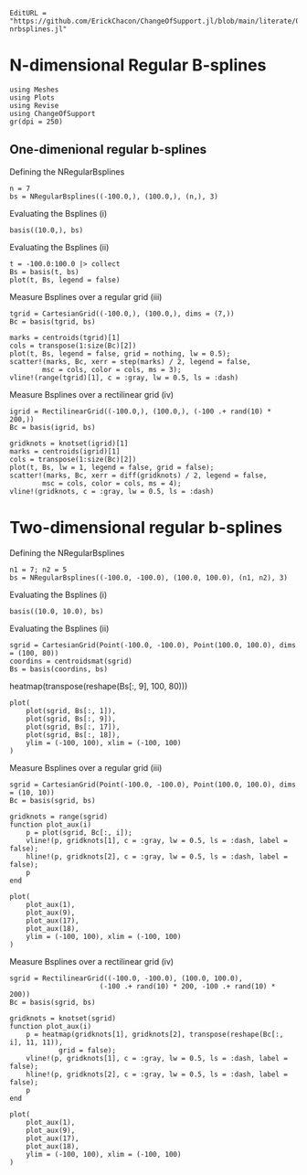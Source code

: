 ```@meta
EditURL = "https://github.com/ErickChacon/ChangeOfSupport.jl/blob/main/literate/06-nrbsplines.jl"
```

# N-dimensional Regular B-splines

````@example 06-nrbsplines
using Meshes
using Plots
using Revise
using ChangeOfSupport
gr(dpi = 250)
````

## One-dimenional regular b-splines

Defining the NRegularBsplines

````@example 06-nrbsplines
n = 7
bs = NRegularBsplines((-100.0,), (100.0,), (n,), 3)
````

Evaluating the Bsplines (i)

````@example 06-nrbsplines
basis((10.0,), bs)
````

Evaluating the Bsplines (ii)

````@example 06-nrbsplines
t = -100.0:100.0 |> collect
Bs = basis(t, bs)
plot(t, Bs, legend = false)
````

Measure Bsplines over a regular grid (iii)

````@example 06-nrbsplines
tgrid = CartesianGrid((-100.0,), (100.0,), dims = (7,))
Bc = basis(tgrid, bs)

marks = centroids(tgrid)[1]
cols = transpose(1:size(Bc)[2])
plot(t, Bs, legend = false, grid = nothing, lw = 0.5);
scatter!(marks, Bc, xerr = step(marks) / 2, legend = false,
        msc = cols, color = cols, ms = 3);
vline!(range(tgrid)[1], c = :gray, lw = 0.5, ls = :dash)
````

Measure Bsplines over a rectilinear grid (iv)

````@example 06-nrbsplines
igrid = RectilinearGrid((-100.0,), (100.0,), (-100 .+ rand(10) * 200,))
Bc = basis(igrid, bs)

gridknots = knotset(igrid)[1]
marks = centroids(igrid)[1]
cols = transpose(1:size(Bc)[2])
plot(t, Bs, lw = 1, legend = false, grid = false);
scatter!(marks, Bc, xerr = diff(gridknots) / 2, legend = false,
        msc = cols, color = cols, ms = 4);
vline!(gridknots, c = :gray, lw = 0.5, ls = :dash)
````

# Two-dimensional regular b-splines

Defining the NRegularBsplines

````@example 06-nrbsplines
n1 = 7; n2 = 5
bs = NRegularBsplines((-100.0, -100.0), (100.0, 100.0), (n1, n2), 3)
````

Evaluating the Bsplines (i)

````@example 06-nrbsplines
basis((10.0, 10.0), bs)
````

Evaluating the Bsplines (ii)

````@example 06-nrbsplines
sgrid = CartesianGrid(Point(-100.0, -100.0), Point(100.0, 100.0), dims = (100, 80))
coordins = centroidsmat(sgrid)
Bs = basis(coordins, bs)
````

heatmap(transpose(reshape(Bs[:, 9], 100, 80)))

````@example 06-nrbsplines
plot(
    plot(sgrid, Bs[:, 1]),
    plot(sgrid, Bs[:, 9]),
    plot(sgrid, Bs[:, 17]),
    plot(sgrid, Bs[:, 18]),
    ylim = (-100, 100), xlim = (-100, 100)
)
````

Measure Bsplines over a regular grid (iii)

````@example 06-nrbsplines
sgrid = CartesianGrid(Point(-100.0, -100.0), Point(100.0, 100.0), dims = (10, 10))
Bc = basis(sgrid, bs)

gridknots = range(sgrid)
function plot_aux(i)
    p = plot(sgrid, Bc[:, i]);
    vline!(p, gridknots[1], c = :gray, lw = 0.5, ls = :dash, label = false);
    hline!(p, gridknots[2], c = :gray, lw = 0.5, ls = :dash, label = false);
    p
end

plot(
    plot_aux(1),
    plot_aux(9),
    plot_aux(17),
    plot_aux(18),
    ylim = (-100, 100), xlim = (-100, 100)
)
````

Measure Bsplines over a rectilinear grid (iv)

````@example 06-nrbsplines
sgrid = RectilinearGrid((-100.0, -100.0), (100.0, 100.0),
                      (-100 .+ rand(10) * 200, -100 .+ rand(10) * 200))
Bc = basis(sgrid, bs)

gridknots = knotset(sgrid)
function plot_aux(i)
    p = heatmap(gridknots[1], gridknots[2], transpose(reshape(Bc[:, i], 11, 11)),
            grid = false);
    vline!(p, gridknots[1], c = :gray, lw = 0.5, ls = :dash, label = false);
    hline!(p, gridknots[2], c = :gray, lw = 0.5, ls = :dash, label = false);
    p
end

plot(
    plot_aux(1),
    plot_aux(9),
    plot_aux(17),
    plot_aux(18),
    ylim = (-100, 100), xlim = (-100, 100)
)
````

